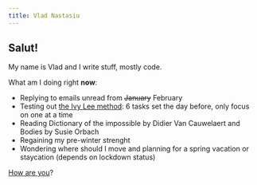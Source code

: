 ```yaml
---
title: Vlad Nastasiu
---
```


## Salut!

My name is Vlad and I write stuff, mostly code.

What am I doing right **now**:

- Replying to emails unread from ~~January~~ February
- Testing out [the Ivy Lee method](https://jamesclear.com/ivy-lee): 6 tasks set the day before, only focus on one at a time
- Reading Dictionary of the impossible by Didier Van Cauwelaert and Bodies by Susie Orbach
- Regaining my pre-winter strenght
- Wondering where should I move and planning for a spring vacation or staycation (depends on lockdown status)

[How are you](mailto:vlad@wow.com?subject=Hey%2C%20I'm%20doing...)?
